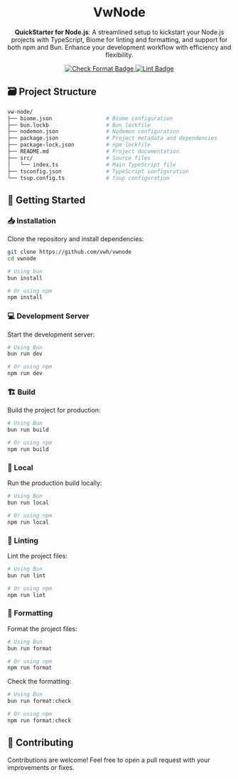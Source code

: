 <div align="center">
  <h1>VwNode</h1>
</div>

<p align="center">
<b>QuickStarter for Node.js</b>: A streamlined setup to kickstart your Node.js projects with TypeScript, Biome for linting and formatting, and support for both npm and Bun. Enhance your development workflow with efficiency and flexibility.
</p>

<div align="center">
  <a href="https://github.com/vwh/vwnode/actions/workflows/format-check.yml">
    <img src="https://github.com/vwh/vwnode/actions/workflows/format-check.yml/badge.svg" alt="Check Format Badge"/>
  </a>
  <a href="https://github.com/vwh/vwnode/actions/workflows/lint.yml">
    <img src="https://github.com/vwh/vwnode/actions/workflows/lint.yml/badge.svg" alt="Lint Badge"/>
  </a>
</div>

## 🗃️ Project Structure

```bash
vw-node/
├── biome.json                 # Biome configuration
├── bun.lockb                  # Bun lockfile
├── nodemon.json               # Nodemon configuration
├── package.json               # Project metadata and dependencies
├── package-lock.json          # npm lockfile
├── README.md                  # Project documentation
├── src/                       # Source files
│   └── index.ts               # Main TypeScript file
├── tsconfig.json              # TypeScript configuration
└── tsup.config.ts             # tsup configuration
```

## 🚀 Getting Started

### 📥 Installation

Clone the repository and install dependencies:

```bash
git clone https://github.com/vwh/vwnode
cd vwnode

# Using bun
bun install

# Or using npm
npm install
```

### 💻 Development Server

Start the development server:

```bash
# Using Bun
bun run dev

# Or using npm
npm run dev
```

### 🏗️ Build

Build the project for production:

```bash
# Using Bun
bun run build

# Or using npm
npm run build
```

### 👀 Local

Run the production build locally:

```bash
# Using Bun
bun run local

# Or using npm
npm run local
```

### 🧹 Linting

Lint the project files:

```bash
# Using Bun
bun run lint

# Or using npm
npm run lint
```

### 🎨 Formatting

Format the project files:

```bash
# Using Bun
bun run format

# Or using npm
npm run format
```

Check the formatting:

```bash
# Using Bun
bun run format:check

# Or using npm
npm run format:check
```

## 🤝 Contributing

Contributions are welcome! Feel free to open a pull request with your improvements or fixes.
